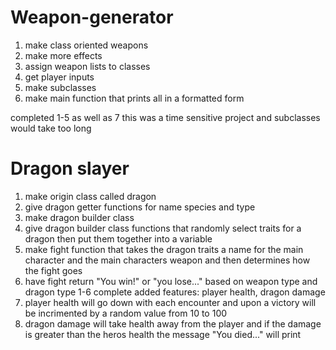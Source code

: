 # Weapon-generator
1. make class oriented weapons
2. make more effects
3. assign weapon lists to classes
5. get player inputs
6. make subclasses
7. make main function that prints all in a formatted form

completed 1-5 as well as 7 this was a time sensitive project and subclasses would take too long 
# Dragon slayer
1. make origin class called dragon 
2. give dragon getter functions for name species and type
3. make dragon builder class 
4. give dragon builder class functions that randomly select traits for a dragon then put them together into a variable
5. make fight function that takes the dragon traits a name for the main character and the main characters weapon and then determines how the fight goes
6. have fight return "You win!" or "you lose..." based on weapon type and dragon type
1-6 complete 
added features: player health, dragon damage
1. player health will go down with each encounter and upon a victory will be incrimented by a random value from 10 to 100
2. dragon damage will take health away from the player and if the damage is greater than the heros health the message "You died..." will print